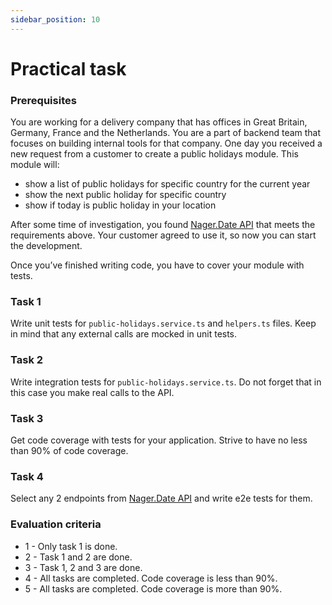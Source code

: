 ```yaml
---
sidebar_position: 10
---
```


# Practical task
### Prerequisites

You are working for a delivery company that has offices in Great Britain, Germany, France and the Netherlands. You are a part of backend team that focuses on building internal tools for that company. One day you received a new request from a customer to create a public holidays module. This module will:
- show a list of public holidays for specific country for the current year
- show the next public holiday for specific country
- show if today is public holiday in your location

After some time of investigation, you found [Nager.Date API](https://date.nager.at/swagger/index.html) that meets the requirements above. Your customer agreed to use it, so now you can start the development. 

Once you’ve finished writing code, you have to cover your module with tests. 

### Task 1

Write unit tests for `public-holidays.service.ts` and `helpers.ts` files. Keep in mind that any external calls are mocked in unit tests.

### Task 2

Write integration tests for `public-holidays.service.ts`. Do not forget that in this case you make real calls to the API.

### Task 3

Get code coverage with tests for your application. Strive to have no less than 90% of code coverage.

### Task 4

Select any 2 endpoints from [Nager.Date API](https://date.nager.at/swagger/index.html) and write e2e tests for them. 

### Evaluation criteria

- 1 - Only task 1 is done.
- 2 - Task 1 and 2 are done.
- 3 - Task 1, 2 and 3 are done.
- 4 - All tasks are completed. Code coverage is less than 90%.
- 5 - All tasks are completed. Code coverage is more than 90%.


